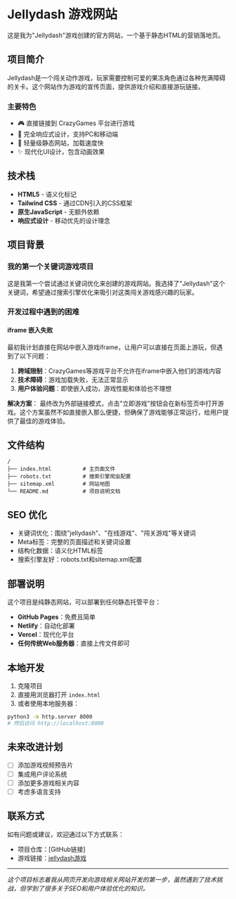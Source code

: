 # Jellydash 游戏网站

这是我为"Jellydash"游戏创建的官方网站，一个基于静态HTML的营销落地页。

## 项目简介

Jellydash是一个闯关动作游戏，玩家需要控制可爱的果冻角色通过各种充满障碍的关卡。这个网站作为游戏的宣传页面，提供游戏介绍和直接游玩链接。

### 主要特色
- 🎮 直接链接到 CrazyGames 平台进行游戏
- 📱 完全响应式设计，支持PC和移动端
- 🚀 轻量级静态网站，加载速度快
- ✨ 现代化UI设计，包含动画效果

## 技术栈

- **HTML5** - 语义化标记
- **Tailwind CSS** - 通过CDN引入的CSS框架
- **原生JavaScript** - 无额外依赖
- **响应式设计** - 移动优先的设计理念

## 项目背景

### 我的第一个关键词游戏项目

这是我第一个尝试通过关键词优化来创建的游戏网站。我选择了"Jellydash"这个关键词，希望通过搜索引擎优化来吸引对这类闯关游戏感兴趣的玩家。

### 开发过程中遇到的困难

#### iframe 嵌入失败

最初我计划直接在网站中嵌入游戏iframe，让用户可以直接在页面上游玩，但遇到了以下问题：

1. **跨域限制**：CrazyGames等游戏平台不允许在iframe中嵌入他们的游戏内容
2. **技术障碍**：游戏加载失败，无法正常显示
3. **用户体验问题**：即使嵌入成功，游戏性能和体验也不理想

**解决方案**：
最终改为外部链接模式，点击"立即游戏"按钮会在新标签页中打开游戏。这个方案虽然不如直接嵌入那么便捷，但确保了游戏能够正常运行，给用户提供了最佳的游戏体验。

## 文件结构

```
/
├── index.html          # 主页面文件
├── robots.txt          # 搜索引擎爬虫配置
├── sitemap.xml         # 网站地图
└── README.md           # 项目说明文档
```

## SEO 优化

- 关键词优化：围绕"jellydash"、"在线游戏"、"闯关游戏"等关键词
- Meta标签：完整的页面描述和关键词设置
- 结构化数据：语义化HTML标签
- 搜索引擎友好：robots.txt和sitemap.xml配置

## 部署说明

这个项目是纯静态网站，可以部署到任何静态托管平台：

- **GitHub Pages**：免费且简单
- **Netlify**：自动化部署
- **Vercel**：现代化平台
- **任何传统Web服务器**：直接上传文件即可

## 本地开发

1. 克隆项目
2. 直接用浏览器打开 `index.html`
3. 或者使用本地服务器：
```bash
python3 -m http.server 8000
# 然后访问 http://localhost:8000
```

## 未来改进计划

- [ ] 添加游戏视频预告片
- [ ] 集成用户评论系统
- [ ] 添加更多游戏相关内容
- [ ] 考虑多语言支持

## 联系方式

如有问题或建议，欢迎通过以下方式联系：

- 项目仓库：[GitHub链接]
- 游戏链接：[jellydash游戏](https://jellydash.site)

---

*这个项目标志着我从网页开发向游戏相关网站开发的第一步，虽然遇到了技术挑战，但学到了很多关于SEO和用户体验优化的知识。*
